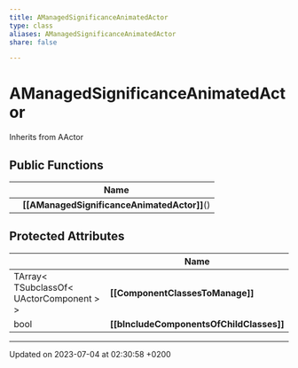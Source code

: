 ```yaml
---
title: AManagedSignificanceAnimatedActor
type: class
aliases: AManagedSignificanceAnimatedActor
share: false

---
```


# AManagedSignificanceAnimatedActor





Inherits from AActor

## Public Functions

|                | Name           |
| -------------- | -------------- |
| | **[[AManagedSignificanceAnimatedActor]]**() |

## Protected Attributes

|                | Name           |
| -------------- | -------------- |
| TArray< TSubclassOf< UActorComponent > > | **[[ComponentClassesToManage]]**  |
| bool | **[[bIncludeComponentsOfChildClasses]]**  |

-------------------------------

Updated on 2023-07-04 at 02:30:58 +0200